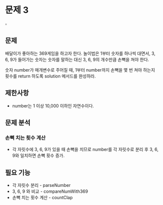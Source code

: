 # 문제 3

<aside>
▫️

## 문제

배달이가 좋아하는 369게임을 하고자 한다. 놀이법은 1부터 숫자를 하나씩 대면서, 3, 6, 9가 들어가는 숫자는 숫자를 말하는 대신 3, 6, 9의 개수만큼 손뼉을 쳐야 한다.

숫자 number가 매개변수로 주어질 때, 1부터 number까지 손뼉을 몇 번 쳐야 하는지 횟수를 return 하도록 solution 메서드를 완성하라.

## **제한사항**

- number는 1 이상 10,000 이하인 자연수이다.

## 문제 분석

### 손뼉 치는 횟수 계산

- 각 자릿수에 3, 6, 9가 있을 때 손뼉을 치므로 number를 각 자릿수로 분리 후 3, 6, 9와 일치하면 손뼉 횟수 증가.

## 필요 기능

- 각 자릿수 분리 - parseNumber
- 3, 6, 9 와 비교 - compareNumWith369
- 손뼉 치는 횟수 계산 - countClap
</aside>